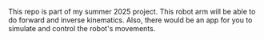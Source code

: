 This repo is part of my summer 2025 project. 
This robot arm will be able to do forward and inverse kinematics. 
Also, there would be an app for you to simulate and control the robot's movements.
